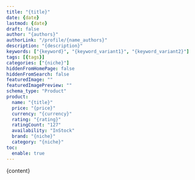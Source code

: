 ```yaml
---
title: "{title}"
date: {date}
lastmod: {date}
draft: false
author: "{authors}"
authorLink: "/profile/{name_authors}"
description: "{description}"
keywords: ["{keyword}", "{keyword_variant1}", "{keyword_variant2}"]
tags: [{tags}]
categories: ["{niche}"]
hiddenFromHomePage: false
hiddenFromSearch: false
featuredImage: ""
featuredImagePreview: ""
schema_type: "Product"
product:
  name: "{title}"
  price: "{price}"
  currency: "{currency}"
  rating: "{rating}"
  ratingCount: "127"
  availability: "InStock"
  brand: "{niche}"
  category: "{niche}"
toc:
  enable: true
---
```

        
{content}
